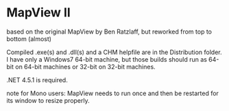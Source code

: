 # MapView II

based on the original MapView by Ben Ratzlaff, but reworked from top to bottom (almost)

Compiled .exe(s) and .dll(s) and a CHM helpfile are in the Distribution folder. I have only a Windows7 64-bit machine, but those builds should run as 64-bit on 64-bit machines or 32-bit on 32-bit machines.

.NET 4.5.1 is required.

note for Mono users: MapView needs to run once and then be restarted for its window to resize properly.
